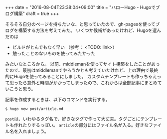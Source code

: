 +++
date = "2016-08-04T23:38:04+09:00"
title = "ハローHugo - Hugoでブログ構築"
draft = true
+++

そろそろ自分のページを持ちたいな、と思っていたので、gh-pagesを使ってブログを構築する方法を考えてみた。
いくつか候補があったけれど、Hugoを選んだのは

- ビルドがとんでもなく早い （参考： <TODO: link>）
- 触ったことのないものを使ってみたかった

みたいなところから。
以前、middlemanを使ってサイト構築をしたことがあったので、最初はmiddlemanでやろうかとも考えていたけれど、上の理由で最終的にHugoを使ってみることにしました。
カスタムテンプレートも作っちゃえって思ったら意外と時間がかかってしまったので、これからは全部記事にまとめていこうと思う。


記事を作成するときは、以下のコマンドを実行する。

```
$ hugo new post/article.md
```

`post`は、いわゆるタグ名で、好きなタグで作って大丈夫。タグごとにテンプレートも作れたりするっぽい。
`article`の部分にはファイル名が入る。好きなファイル名を入れましょう。


